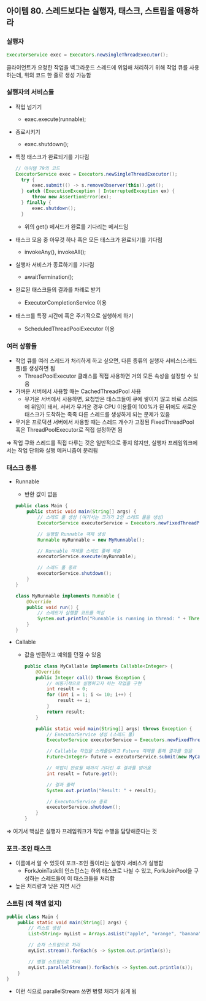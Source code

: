 ## 아이템 80. 스레드보다는 실행자, 태스크, 스트림을 애용하라

### 실행자

```java
ExecutorService exec = Executors.newSingleThreadExecutor();
```

클라이언트가 요청한 작업을 백그라운드 스레드에 위임해 처리하기 위해 작업 큐를 사용하는데, 위의 코드 한 줄로 생성 가능함

### 실행자의 서비스들

- 작업 넘기기
    - exec.execute(runnable);
- 종료시키기
    - exec.shutdown();
- 특정 태스크가 완료되기를 기다림

    ```java
    // 아이템 79의 코드
    ExecutorService exec = Executors.newSingleThreadExecutor();
      try {
          exec.submit(() -> s.removeObserver(this)).get();
      } catch (ExecutionException | InterruptedException ex) {
          throw new AssertionError(ex);
      } finally {
          exec.shutdown();
      }
    ```

    - 위의 get() 메서드가 완료를 기다리는 메서드임
- 태스크 모음 중 아무것 하나 혹은 모든 태스크가 완료되기를 기다림
    - invokeAny(), invokeAll();
- 실행자 서비스가 종료하기를 기다림
    - awaitTermination();
- 완료된 태스크들의 결과를 차례로 받기
    - ExecutorCompletionService 이용
- 태스크를 특정 시간에 혹은 주기적으로 실행하게 하기
    - ScheduledThreadPoolExecutor  이용

### 여러 상황들

- 작업 큐를 여러 스레드가 처리하게 하고 싶으면,  다른 종류의 실행자 서비스(스레드 풀)를 생성하면 됨
    - ThreadPoolExecutor 클래스를 직접 사용하면 거의 모든 속성을 설정할 수 있음
- 가벼운 서버에서 사용할 때는 CachedThreadPool 사용
    - 무거운 서버에서 사용하면, 요청받은 태스크들이 큐에 쌓이지 않고 바로 스레드에 위임이 돼서, 서버가 무거운 경우 CPU 이용률이 100%가 된 뒤에도 새로운 태스크가 도착하는 족족 다른 스레드를 생성하게 되는 문제가 있음
- 무거운 프로덕션 서버에서 사용할 때는 스레드 개수가 고정된 FixedThreadPool 혹은 ThreadPoolExecutor로 직접 설정하면 됨

⇒ 작업 큐와 스레드를 직접 다루는 것은 일반적으로 좋지 않지만, 실행자 프레임워크에서는 작업 단위와 실행 메커니즘이 분리됨

### 태스크 종류

- Runnable
    - 반환 값이 없음

    ```java
    public class Main {
        public static void main(String[] args) {
            // 스레드 풀 생성 (여기서는 크기가 2인 스레드 풀을 생성)
            ExecutorService executorService = Executors.newFixedThreadPool(2);
    
            // 실행할 Runnable 객체 생성
            Runnable myRunnable = new MyRunnable();
    
            // Runnable 객체를 스레드 풀에 제출
            executorService.execute(myRunnable);
    
            // 스레드 풀 종료
            executorService.shutdown();
        }
    }
    
    class MyRunnable implements Runnable {
        @Override
        public void run() {
            // 스레드가 실행할 코드를 작성
            System.out.println("Runnable is running in thread: " + Thread.currentThread().getName());
        }
    }
    ```

- Callable
    - 값을 반환하고 예외를 던질 수 있음

        ```java
        public class MyCallable implements Callable<Integer> {
            @Override
            public Integer call() throws Exception {
                // 비동기적으로 실행하고자 하는 작업을 구현
                int result = 0;
                for (int i = 1; i <= 10; i++) {
                    result += i;
                }
                return result;
            }
        
            public static void main(String[] args) throws Exception {
                // ExecutorService 생성 (스레드 풀)
                ExecutorService executorService = Executors.newFixedThreadPool(1);
        
                // Callable 작업을 스케줄링하고 Future 객체를 통해 결과를 얻음
                Future<Integer> future = executorService.submit(new MyCallable());
        
                // 작업이 완료될 때까지 기다린 후 결과를 얻어옴
                int result = future.get();
        
                // 결과 출력
                System.out.println("Result: " + result);
        
                // ExecutorService 종료
                executorService.shutdown();
            }
        }
        ```


⇒ 여기서 핵심은 실행자 프레임워크가 작업 수행을 담당해준다는 것

### 포크-조인 태스크

- 이름에서 알 수 있듯이 포크-조인 풀이라는 실행자 서비스가 실행함
    - ForkJoinTask의 인스턴스는 하위 태스크로 나뉠 수 있고, ForkJoinPool을 구성하는 스레드들이 이 태스크들을 처리함
- 높은 처리량과 낮은 지연 시간

### 스트림 (왜 책엔 없지)

```java
public class Main {
    public static void main(String[] args) {
        // 리스트 생성
        List<String> myList = Arrays.asList("apple", "orange", "banana", "grape", "melon");

        // 순차 스트림으로 처리
        myList.stream().forEach(s -> System.out.println(s));

        // 병렬 스트림으로 처리
        myList.parallelStream().forEach(s -> System.out.println(s));
    }
}
```

- 이런 식으로 parallelStream 쓰면 병렬 처리가 쉽게 됨